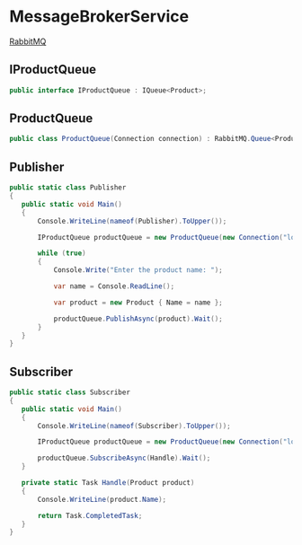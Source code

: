 # MessageBrokerService

[RabbitMQ](https://www.rabbitmq.com)

## IProductQueue

 ```csharp
public interface IProductQueue : IQueue<Product>;
 ```

## ProductQueue

 ```csharp
public class ProductQueue(Connection connection) : RabbitMQ.Queue<Product>(connection), IProductQueue;
 ```

## Publisher

 ```csharp
public static class Publisher
{
    public static void Main()
    {
        Console.WriteLine(nameof(Publisher).ToUpper());

        IProductQueue productQueue = new ProductQueue(new Connection("localhost", 5672, "user", "password"));

        while (true)
        {
            Console.Write("Enter the product name: ");

            var name = Console.ReadLine();

            var product = new Product { Name = name };

            productQueue.PublishAsync(product).Wait();
        }
    }
}
 ```

## Subscriber

 ```csharp
public static class Subscriber
{
    public static void Main()
    {
        Console.WriteLine(nameof(Subscriber).ToUpper());

        IProductQueue productQueue = new ProductQueue(new Connection("localhost", 5672, "user", "password"));

        productQueue.SubscribeAsync(Handle).Wait();
    }

    private static Task Handle(Product product)
    {
        Console.WriteLine(product.Name);

        return Task.CompletedTask;
    }
}
 ```
